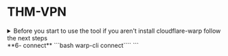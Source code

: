 # THM-VPN

<details>
<summary>Before you start to use the tool if you aren't install cloudflare-warp follow the next steps</summary>
**1- Add cloudflare gpg key**
```bash
curl https://pkg.cloudflareclient.com/pubkey.gpg | sudo gpg --yes --dearmor --output /usr/share/keyrings/cloudflare-warp-archive-keyring.gpg
​````
```
**2- Add this repo to your apt repositories**
```bash
echo "deb [arch=amd64 signed-by=/usr/share/keyrings/cloudflare-warp-archive-keyring.gpg] https://pkg.cloudflareclient.com/ buster main" | sudo tee /etc/apt/sources.list.d/cloudflare-client.list
​````
```
**3- Install**
```bash
sudo apt update && sudo apt install cloudflare-warp
​````
```
**4- run warp-svc**
```bash
warp-svc register&
​````
```
**5- register**
```bash
warp-cli register
​````
```
</details>
**6- connect**
```bash
warp-cli connect
​````
```
